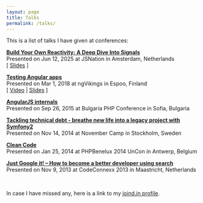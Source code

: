 ```yaml
---
layout: page
title: Talks
permalink: /talks/
---
```


This is a list of talks I have given at conferences:

[**Build Your Own Reactivity: A Deep Dive Into Signals**](https://gitnation.com/contents/build-your-own-reactivity-a-deep-dive-into-signals)<br>
Presented on Jun 12, 2025 at JSNation in Amsterdam, Netherlands<br>
[ [Slides](https://cvuorinen.github.io/build-your-own-signals-slides/) ]<br>

[**Testing Angular apps**](https://2018.ngvikings.org/schedule/day1?sessionId=120)<br>
Presented on Mar 1, 2018 at ngVikings in Espoo, Finland<br>
[ [Video](https://youtu.be/rjXJtIEQ3rw) |
[Slides](https://cvuorinen.github.io/testing-angular-apps-slides/) ]<br>

[**AngularJS internals**](https://joind.in/14873)<br>
Presented on Sep 26, 2015 at Bulgaria PHP Conference in Sofia, Bulgaria

[**Tackling technical debt - breathe new life into a legacy project with Symfony2**](https://joind.in/12538)<br>
Presented on Nov 14, 2014 at November Camp in Stockholm, Sweden

[**Clean Code**](https://joind.in/10482)<br>
Presented on Jan 25, 2014 at PHPBenelux 2014 UnCon in Antwerp, Belgium

[**Just Google it! – How to become a better developer using search**](https://joind.in/9932)<br>
Presented on Nov 9, 2013 at CodeConnexx 2013 in Maastricht, Netherlands

<br>

In case I have missed any, here is a link to my [joind.in profile](http://joind.in/user/view/20402).

